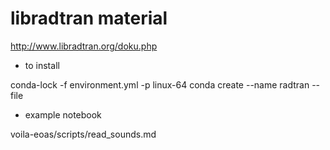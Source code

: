 # libradtran material

http://www.libradtran.org/doku.php

* to install

conda-lock -f environment.yml -p linux-64
conda create --name radtran --file

* example notebook

voila-eoas/scripts/read_sounds.md


